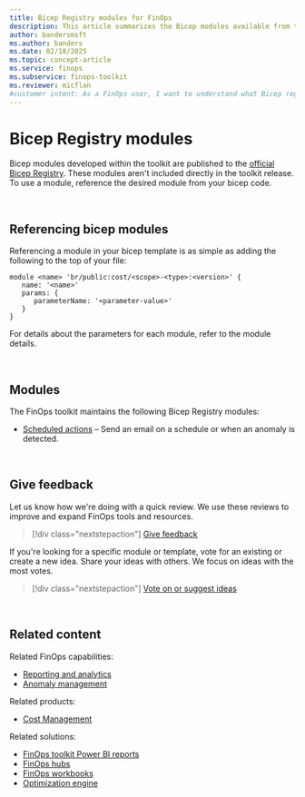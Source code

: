 ```yaml
---
title: Bicep Registry modules for FinOps
description: This article summarizes the Bicep modules available from the FinOps toolkit and provides guidance on how to reference them in your templates.
author: bandersmsft
ms.author: banders
ms.date: 02/18/2025
ms.topic: concept-article
ms.service: finops
ms.subservice: finops-toolkit
ms.reviewer: micflan
#customer intent: As a FinOps user, I want to understand what Bicep registry modules are available from the FinOps toolkit.
---
```


<!-- markdownlint-disable-next-line MD025 -->
# Bicep Registry modules

Bicep modules developed within the toolkit are published to the [official Bicep Registry](https://azure.github.io/bicep-registry-modules). These modules aren't included directly in the toolkit release. To use a module, reference the desired module from your bicep code.

<br>

## Referencing bicep modules

Referencing a module in your bicep template is as simple as adding the following to the top of your file:

```bicep
module <name> 'br/public:cost/<scope>-<type>:<version>' {
   name: '<name>'
   params: {
      parameterName: '<parameter-value>'
   }
}
```

For details about the parameters for each module, refer to the module details.

<br>

## Modules

The FinOps toolkit maintains the following Bicep Registry modules:

<!--
- [Exports](exports.md) – Publish Cost Management datasets to a storage account ad-hoc or on a recurring schedule.
-->

- [Scheduled actions](scheduled-actions.md) – Send an email on a schedule or when an anomaly is detected.

<br>

## Give feedback

Let us know how we're doing with a quick review. We use these reviews to improve and expand FinOps tools and resources.

> [!div class="nextstepaction"]
> [Give feedback](https://portal.azure.com/#view/HubsExtension/InProductFeedbackBlade/extensionName/FinOpsToolkit/cesQuestion/How%20easy%20or%20hard%20is%20it%20to%20deploy%20Cost%20Management%20scheduled%20actions%20with%20the%20FinOps%20toolkit%20bicep%20modules%3F/cvaQuestion/How%20valuable%20are%20the%20Cost%20Management%20scheduled%20actions%20bicep%20modules%3F/surveyId/FTK0.9/bladeName/BicepRegistry/featureName/Overview)

If you're looking for a specific module or template, vote for an existing or create a new idea. Share your ideas with others. We focus on ideas with the most votes.

> [!div class="nextstepaction"]
> [Vote on or suggest ideas](https://github.com/microsoft/finops-toolkit/issues?q=is%3Aissue+is%3Aopen+label%3A%22Tool%3A+Bicep+Registry%22+sort%3Areactions-%2B1-desc)

<br>

## Related content

Related FinOps capabilities:

- [Reporting and analytics](../../framework/understand/reporting.md)
- [Anomaly management](../../framework/understand/anomalies.md)

Related products:

- [Cost Management](/azure/cost-management-billing/costs/)

Related solutions:

- [FinOps toolkit Power BI reports](../power-bi/reports.md)
- [FinOps hubs](../hubs/finops-hubs-overview.md)
- [FinOps workbooks](../workbooks/finops-workbooks-overview.md)
- [Optimization engine](../optimization-engine/overview.md)

<br>
